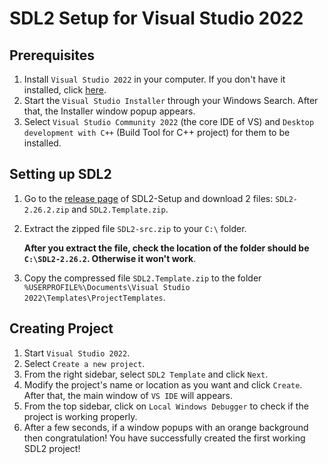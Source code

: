 # SDL2 Setup for Visual Studio 2022

## Prerequisites

1. Install `Visual Studio 2022` in your computer. If you don't have it installed, click [here](https://visualstudio.microsoft.com/vs).
2. Start the `Visual Studio Installer` through your Windows Search. After that, the Installer window popup appears.
3. Select `Visual Studio Community 2022` (the core IDE of VS) and `Desktop development with C++` (Build Tool for C++ project) for them to be installed.

## Setting up SDL2

1. Go to the [release page](https://github.com/GlowCheese/SDL2-Setup/releases) of SDL2-Setup and download 2 files: `SDL2-2.26.2.zip` and `SDL2.Template.zip`.
2. Extract the zipped file `SDL2-src.zip` to your `C:\` folder.

   **After you extract the file, check the location of the folder should be `C:\SDL2-2.26.2`. Otherwise it won't work**.
   
3. Copy the compressed file `SDL2.Template.zip` to the folder `%USERPROFILE%\Documents\Visual Studio 2022\Templates\ProjectTemplates`.

## Creating Project

1. Start `Visual Studio 2022`.
2. Select `Create a new project`.
3. From the right sidebar, select `SDL2 Template` and click `Next`.
4. Modify the project's name or location as you want and click `Create`. After that, the main window of `VS IDE` will appears.
5. From the top sidebar, click on `Local Windows Debugger` to check if the project is working properly.
6. After a few seconds, if a window popups with an orange background then congratulation! You have successfully created the first working SDL2 project!
